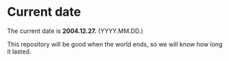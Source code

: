 # Current date

The current date is **2004.12.27.** (YYYY.MM.DD.)

This repository will be good when the world ends, so we will know how long it lasted.